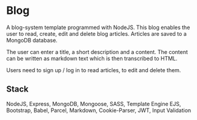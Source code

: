 # Blog

A blog-system template programmed with NodeJS. This blog enables the user to read, create, edit and delete blog articles. Articles are saved to a MongoDB database.

The user can enter a title, a short description and a content. The content can be written as markdown text which is then transcribed to HTML.

Users need to sign up / log in to read articles, to edit and delete them. 

## Stack

NodeJS, Express, MongoDB, Mongoose, SASS, Template Engine EJS, Bootstrap, Babel, Parcel, Markdown, Cookie-Parser, JWT, Input Validation